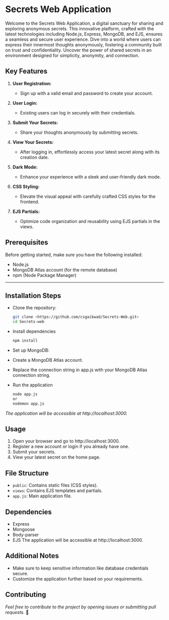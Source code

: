 # Secrets Web Application

Welcome to the Secrets Web Application, a digital sanctuary for sharing and exploring anonymous secrets. This innovative platform, crafted with the latest technologies including Node.js, Express, MongoDB, and EJS, ensures a seamless and secure user experience. Dive into a world where users can express their innermost thoughts anonymously, fostering a community built on trust and confidentiality. Uncover the power of shared secrets in an environment designed for simplicity, anonymity, and connection.

## Key Features

1. **User Registration:**
   - Sign up with a valid email and password to create your account.

2. **User Login:**
   - Existing users can log in securely with their credentials.

3. **Submit Your Secrets:**
   - Share your thoughts anonymously by submitting secrets.

4. **View Your Secrets:**
   - After logging in, effortlessly access your latest secret along with its creation date.

5. **Dark Mode:**
   - Enhance your experience with a sleek and user-friendly dark mode.

6. **CSS Styling:**
   - Elevate the visual appeal with carefully crafted CSS styles for the frontend.

7. **EJS Partials:**
   - Optimize code organization and reusability using EJS partials in the views.

## Prerequisites

Before getting started, make sure you have the following installed:

- Node.js
- MongoDB Atlas account (for the remote database)
- npm (Node Package Manager)

---

## Installation Steps

- Clone the repository:

   ```bash
   git clone <https://github.com/csgaikwad/Secrets-Web.git>
   cd Secrets-web
   ```

- Install dependencies

   ```js
   npm install
   ```

- Set up MongoDB:
 - Create a MongoDB Atlas account.
 - Replace the connection string in app.js with your MongoDB Atlas connection string.

- Run the application
   ```bash
   node app.js
   or
   nodemon app.js
   ```

*The application will be accessible at http://localhost:3000.*

## Usage
1. Open your browser and go to http://localhost:3000.
2. Register a new account or login if you already have one.
3. Submit your secrets.
4. View your latest secret on the home page.

## File Structure
- `public`: Contains static files (CSS styles).
- `views`: Contains EJS templates and partials.
- `app.js`: Main application file.

## Dependencies
- Express
- Mongoose
- Body-parser
- EJS
The application will be accessible at http://localhost:3000.

## Additional Notes
- Make sure to keep sensitive information like database credentials secure.
- Customize the application further based on your requirements.

## Contributing
*Feel free to contribute to the project by opening issues or submitting pull requests.*
🚀

